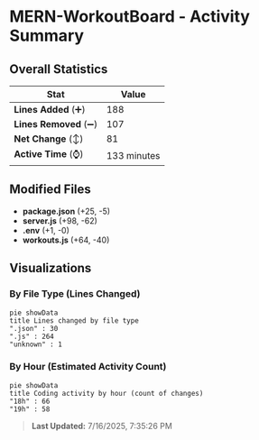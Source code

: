 # MERN-WorkoutBoard - Activity Summary 

## Overall Statistics

| Stat                   | Value                                                             |
| ---------------------- | ----------------------------------------------------------------- |
| **Lines Added** (➕)   | 188                                          |
| **Lines Removed** (➖) | 107                                        |
| **Net Change** (↕)    | 81                |
| **Active Time** (⌚)   | 133 minutes |


## Modified Files
- **package.json** (+25, -5)
- **server.js** (+98, -62)
- **.env** (+1, -0)
- **workouts.js** (+64, -40)

## Visualizations

### By File Type (Lines Changed)

```mermaid
pie showData
title Lines changed by file type
".json" : 30
".js" : 264
"unknown" : 1
```

### By Hour (Estimated Activity Count)

```mermaid
pie showData
title Coding activity by hour (count of changes)
"18h" : 66
"19h" : 58
```


> **Last Updated:** 7/16/2025, 7:35:26 PM